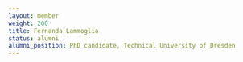 ```yaml
---
layout: member
weight: 200
title: Fernanda Lammoglia
status: alumni
alumni_position: PhD candidate, Technical University of Dresden
---
```




